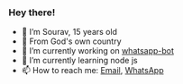 ### Hey there!

- 🙂 I’m Sourav, 15 years old
- 🌴 From God's own country 
- 🔭 I’m currently working on [whatsapp-bot](https://github.com/souravkl11/Raganork)
- 🌱 I’m currently learning node js
- 📫 How to reach me: [Email](mailto:sou6avkl11@gmail.com), [WhatsApp](https://wa.me/14402225555)

